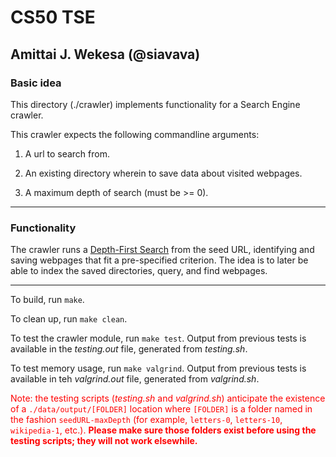 # CS50 TSE

## Amittai J. Wekesa (@siavava)

### Basic idea

This directory (./crawler) implements functionality for a Search Engine crawler.

This crawler expects the following commandline arguments:

1. A url to search from.

2. An existing directory wherein to save data about visited webpages.

3. A maximum depth of search (must be >= 0).

***

### Functionality

The crawler runs a [Depth-First Search](https://en.wikipedia.org/wiki/Depth-first_search) from the seed URL, identifying and saving webpages that fit a pre-specified criterion. The idea is to later be able to index the saved directories, query, and find webpages.

***

To build, run `make`.

To clean up, run `make clean`.

To test the crawler module, run `make test`. Output from previous tests is available in the *testing.out* file, generated from *testing.sh*.

To test memory usage, run `make valgrind`. Output from previous tests is available in teh *valgrind.out* file, generated from *valgrind.sh*.

<span style="color:red"> Note: the testing scripts (*testing.sh* and *valgrind.sh*) anticipate the existence of a `./data/output/[FOLDER]` location where `[FOLDER]` is a folder named in the fashion `seedURL-maxDepth` (for example, `letters-0`, `letters-10`, `wikipedia-1`, etc.). **Please make sure those folders exist before using the testing scripts; they will not work elsewhile.**</span>
